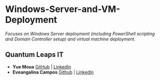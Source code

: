 # Windows-Server-and-VM-Deployment
*Focuses on Windows Server deployment (including PowerShell scripting and Domain Controller setup) and virtual machine deployment.*

## **Quantum Leaps IT** <br/>
- **Yue Moua**
[GitHub](https://github.com/ymoua27) |
[LinkedIn](https://www.linkedin.com/in/yue-moua-9b51601b8/)
- **Eveangalina Campos**
[Github](https://github.com/Eveangalina) |
[LinkedIn](www.linkedin.com/in/eveangalina-s-campos-b42346176)
